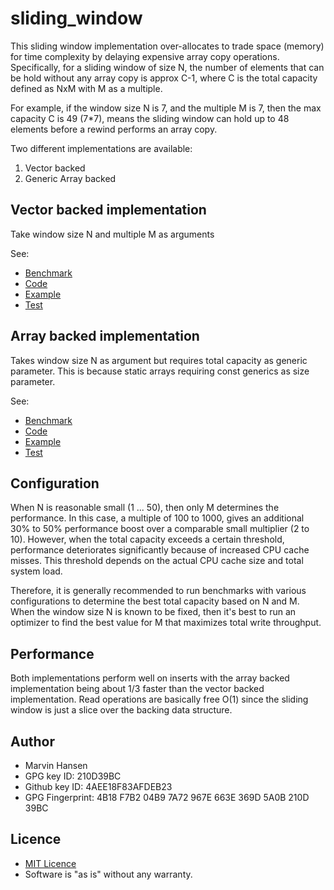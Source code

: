# sliding_window

This sliding window implementation over-allocates to trade space (memory) for time complexity by delaying expensive array copy operations.
Specifically, for a sliding window of size N, the number of elements that can be hold without any array copy
is approx C-1, where C is the total capacity defined as NxM with M as a multiple.   

For example, if the window size N is 7, and the multiple M is 7, then the max capacity C is 49 (7*7), 
means the sliding window can hold up to 48 elements before a rewind performs an array copy.   

Two different implementations are available:
1) Vector backed
2) Generic Array backed
 
## Vector backed implementation

Take window size N and multiple M as arguments 

See:
* [Benchmark](benches/benchmarks/bench_vec.rs)
* [Code](src/vector_backed.rs)
* [Example](examples/vector.rs)
* [Test](tests/vector_backed_tests.rs)

## Array backed implementation

Takes window size N as argument but requires total capacity as generic parameter.
This is because static arrays requiring const generics as size parameter.

See:
* [Benchmark](benches/benchmarks/bench_arr.rs)
* [Code](src/array_backed.rs)
* [Example](examples/array.rs)
* [Test](tests/array_backed_tests.rs)

## Configuration  

When N is reasonable small (1 ... 50), then only M determines the performance. In this case, a multiple of 100 to 1000, 
gives an additional 30% to 50% performance boost over a comparable small multiplier (2 to 10). However, 
when the total capacity exceeds a certain threshold, performance deteriorates significantly because of increased CPU cache misses.
This threshold depends on the actual CPU cache size and total system load.

Therefore, it is generally recommended to run benchmarks with various configurations
to determine the best total capacity based on N and M. When the window size N is known to be fixed, 
then it's best to run an optimizer to find the best value for M that maximizes total write throughput. 

## Performance

Both implementations perform well on inserts with the array backed implementation 
being about 1/3 faster than the vector backed implementation. Read operations are basically free O(1) since 
the sliding window is just a slice over the backing data structure.


## Author

* Marvin Hansen
* GPG key ID: 210D39BC
* Github key ID: 4AEE18F83AFDEB23
* GPG Fingerprint: 4B18 F7B2 04B9 7A72 967E 663E 369D 5A0B 210D 39BC

## Licence

* [MIT Licence](LICENSE)
* Software is "as is" without any warranty. 
